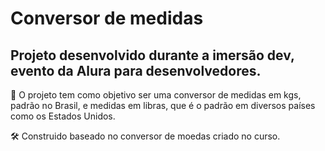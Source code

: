 # Conversor de medidas
## Projeto desenvolvido durante a imersão dev, evento da Alura para desenvolvedores.

📌 O projeto tem como objetivo ser uma conversor de medidas em kgs, padrão no Brasil, e medidas em libras, que é o padrão em diversos países como os Estados Unidos.

🛠️ Construido baseado no conversor de moedas criado no curso.  
